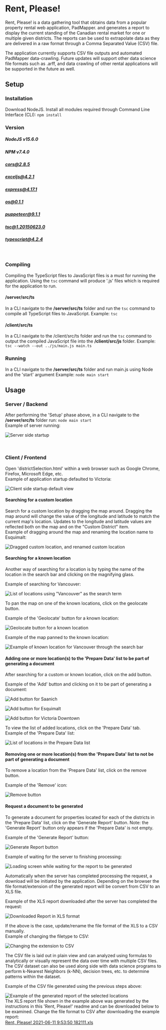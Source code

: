 
# Rent, Please!

  

Rent, Please! is a data gathering tool that obtains data from a popular property rental web application, PadMapper. and generates a report to display the current standing of the Canadian rental market for one or multiple given districts. The reports can be used to extrapolate data as they are delivered in a raw format through a Comma Separated Value (CSV) file.

The application currently supports CSV file outputs and automated PadMapper data-crawling. Future updates will support other data science file formats such as .arff, and data crawling of other rental applications will be supported in the future as well.

  

## Setup

### Installation
Download NodeJS.
Install all modules required through Command Line Interface (CLI):  `npm install`
<br>

### Version

##### NodeJS v15.6.0
##### NPM v7.4.0
##### cors@2.8.5
##### exceljs@4.2.1
##### express@4.17.1 
##### os@0.1.1
##### puppeteer@9.1.1
##### tsc@1.20150623.0
##### typescript@4.2.4
<br>

### Compiling
Compiling the TypeScript files to JavaScript files is a must for running the application. Using the `tsc` command will produce '.js' files which is required for the application to run.

####  /server/src/ts
In a CLI navigate to the **/server/src/ts** folder and run the `tsc` command to compile all TypeScript files to JavaScript.
Example: `tsc`

####  /client/src/ts
In a CLI navigate to the /client/src/ts folder and run the `tsc` command to output the compiled JavaScript file into the **/client/src/js** folder. 
Example:  `tsc --watch --out ../js/main.js main.ts`
<br>

### Running
In a CLI navigate to the **/server/src/ts** folder and run main.js using Node and the 'start' argument
Example: `node main start`
<br>

## Usage
### Server / Backend
After performing the 'Setup' phase above, in a CLI navigate to the **/server/src/ts** folder run:  `node main start`
<br>
Example of server running: 
<br>

![Server side startup](https://user-images.githubusercontent.com/70251413/121634359-3ec55b00-ca39-11eb-816f-3b16cedbd4e9.png)

<br>

### Client / Frontend
Open 'districtSelection.html' within a web browser such as Google Chrome, Firefox, Microsoft Edge, etc.
<br>
Example of application startup defaulted to Victoria:
<br>

![Client side startup default view](https://user-images.githubusercontent.com/70251413/121703748-fe40fe00-ca87-11eb-8860-45bdb04418d8.PNG)
<br>

#### Searching for a custom location
Search for a custom location by dragging the map around.  Dragging the map around will change the value of the longitude and latitude to match the current map's location. Updates to the longitude and latitude values are reflected both on the map and on the "Custom District" item.
<br>
Example of dragging around the map and renaming the location name to Esquimalt:
<br>

![Dragged custom location, and renamed custom location](https://user-images.githubusercontent.com/70251413/121708120-17e44480-ca8c-11eb-91a2-2655ae0204f5.PNG)

#### Searching for a known location
Another way of searching for a location is by typing the name of the location in the search bar and clicking on the magnifying glass.
<br>

Example of searching for Vancouver:
<br>

![List of locations using "Vancouver" as the search term](https://user-images.githubusercontent.com/70251413/121709461-6e05b780-ca8d-11eb-9041-8e259ebc8847.PNG)

To pan the map on one of the known locations, click on the geolocate button.
<br>

Example of the 'Geolocate' button for a known location:
<br>

![Geolocate button for a known location](https://user-images.githubusercontent.com/70251413/121710142-229fd900-ca8e-11eb-869f-21e068ff0242.PNG)
<br>

Example of the map panned to the known location:
<br>

![Example of known location for Vancouver through the search bar](https://user-images.githubusercontent.com/70251413/121713356-9f808200-ca91-11eb-9b96-0b380a189db0.PNG)
<br>

#### Adding one or more location(s) to the 'Prepare Data' list to be part of generating a document
After searching for a custom or known location, click on the add button.
<br>

Example of the 'Add' button and clicking on it to be part of generating a document:
<br>

![Add button for Saanich](https://user-images.githubusercontent.com/70251413/121717940-9ba32e80-ca96-11eb-92fd-74e9340602b2.png)
<br>

![Add button for Esquimalt](https://user-images.githubusercontent.com/70251413/121719333-b924c800-ca97-11eb-8621-baccccc1cd69.png)
<br>

![Add button for Victoria Downtown](https://user-images.githubusercontent.com/70251413/121717942-9c3bc500-ca96-11eb-9c25-5081412e86cd.png)
<br>

To view the list of added locations, click on the 'Prepare Data' tab.
<br>
Example of the 'Prepare Data' list:
<br>

![List of locations in the Prepare Data list](https://user-images.githubusercontent.com/70251413/121716971-8974c080-ca95-11eb-88fb-ed92bd7537fe.PNG)
<br>

#### Removing one or more location(s) from the 'Prepare Data' list to not be part of generating a document
To remove a location from the 'Prepare Data' list, click on the remove button.
<br>

Example of the 'Remove' icon:
<br>

![Remove button](https://user-images.githubusercontent.com/70251413/121718800-8c70b080-ca97-11eb-82ad-4dbc949d22cd.png)
<br>

#### Request a document to be generated
To generate a document for properties located for each of the districts in the 'Prepare Data' list, click on the 'Generate Report' button. Note: the 'Generate Report' button only appears if the 'Prepare Data' is not empty.
<br>

Example of the 'Generate Report' button:
<br>

![Generate Report button](https://user-images.githubusercontent.com/70251413/121721979-b5924080-ca99-11eb-9311-dc2e71052ce8.png)

Example of waiting for the server to finishing processing:
<br>

![Loading screen while waiting for the report to be generated](https://user-images.githubusercontent.com/70251413/121722811-a495ff00-ca9a-11eb-8dc5-15aa86fdc667.png)

Automatically when the server has completed processing the request, a download will be initiated by the application. Depending on the browser the file format/extension of the generated report will be convert from CSV to an XLS file.
<br>

Example of the XLS report downloaded after the server has completed the request:
<br>

![Downloaded Report in XLS format](https://user-images.githubusercontent.com/70251413/121723892-f5f2be00-ca9b-11eb-9231-2b4059f0a5fe.PNG)

If the above is the case, update/rename the file format of the XLS to a CSV manually.
<br>
Example of changing the filetype to CSV:
<br>

![Changing the extension to CSV](https://user-images.githubusercontent.com/70251413/121723894-f68b5480-ca9b-11eb-8b64-815be0b9f370.PNG)

The CSV file is laid out in plain view and can analyzed using formulas to analytically or visually represent the data over time with multiple CSV files. The CSV dataset can also be used along side with data science programs to perform k-Nearest Neighbors (k-NN), decision trees, etc. to determine patterns within the dataset.
<br>

Example of the CSV file generated using the previous steps above:
<br>

![Example of the generated report of the selected locations](https://user-images.githubusercontent.com/70251413/121724875-5df5d400-ca9d-11eb-8b2f-3d05155e7412.PNG)
<br>
The XLS report file shown in the example above was generated by the instructions in this 'Rent, Please!' readme and can be downloaded below to be examined. Change the file format to CSV after downloading the example report:
<br>
[Rent, Please! 2021-06-11 9꞉53꞉50 182111.xls](https://github.com/rancy-san/Rent-Please/files/6640267/Rent.Please.2021-06-11.9.53.50.182111.xls)